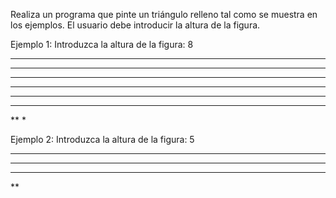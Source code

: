 Realiza un programa que pinte un triángulo relleno tal como se muestra en los ejemplos. El usuario debe introducir la altura de la figura.

Ejemplo 1:
Introduzca la altura de la figura: 8
********
*******
******
*****
****
***
**
*

Ejemplo 2:
Introduzca la altura de la figura: 5
*****
****
***
**
